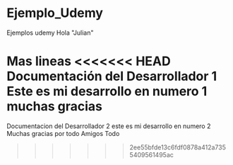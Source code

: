 # Ejemplo_Udemy
Ejemplos udemy
Hola "Julian"

Mas lineas
<<<<<<< HEAD
Documentación del Desarrollador 1
Este es mi desarrollo en numero 1 muchas gracias
=======
Documentacion del Desarrollador 2
este es mi desarrollo en numero 2
Muchas gracias por todo Amigos
Todo

>>>>>>> 2ee55bfde13c6fdf0878a412a7355409561495ac

